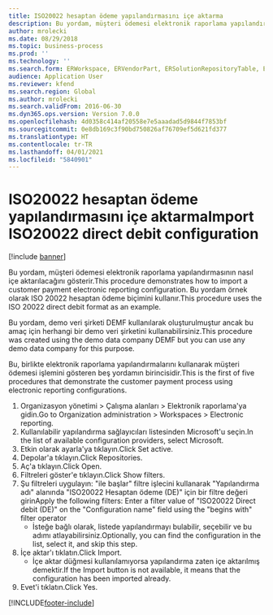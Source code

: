 ```yaml
---
title: ISO20022 hesaptan ödeme yapılandırmasını içe aktarma
description: Bu yordam, müşteri ödemesi elektronik raporlama yapılandırmasının nasıl içe aktarılacağını gösterir.
author: mrolecki
ms.date: 08/29/2018
ms.topic: business-process
ms.prod: ''
ms.technology: ''
ms.search.form: ERWorkspace, ERVendorPart, ERSolutionRepositoryTable, ERSolutionImport
audience: Application User
ms.reviewer: kfend
ms.search.region: Global
ms.author: mrolecki
ms.search.validFrom: 2016-06-30
ms.dyn365.ops.version: Version 7.0.0
ms.openlocfilehash: 4d0358c414af20558e7e5aaadad5d9844f7853bf
ms.sourcegitcommit: 0e8db169c3f90bd750826af76709ef5d621fd377
ms.translationtype: HT
ms.contentlocale: tr-TR
ms.lasthandoff: 04/01/2021
ms.locfileid: "5840901"
---
```

# <a name="import-iso20022-direct-debit-configuration"></a><span data-ttu-id="3c3f4-103">ISO20022 hesaptan ödeme yapılandırmasını içe aktarma</span><span class="sxs-lookup"><span data-stu-id="3c3f4-103">Import ISO20022 direct debit configuration</span></span>

[!include [banner](../../includes/banner.md)]

<span data-ttu-id="3c3f4-104">Bu yordam, müşteri ödemesi elektronik raporlama yapılandırmasının nasıl içe aktarılacağını gösterir.</span><span class="sxs-lookup"><span data-stu-id="3c3f4-104">This procedure demonstrates how to import a customer payment electronic reporting configuration.</span></span> <span data-ttu-id="3c3f4-105">Bu yordam örnek olarak ISO 20022 hesaptan ödeme biçimini kullanır.</span><span class="sxs-lookup"><span data-stu-id="3c3f4-105">This procedure uses the ISO 20022 direct debit format as an example.</span></span> 



<span data-ttu-id="3c3f4-106">Bu yordam, demo veri şirketi DEMF kullanılarak oluşturulmuştur ancak bu amaç için herhangi bir demo veri şirketini kullanabilirsiniz.</span><span class="sxs-lookup"><span data-stu-id="3c3f4-106">This procedure was created using the demo data company DEMF but you can use any demo data company for this purpose.</span></span>



<span data-ttu-id="3c3f4-107">Bu, birlikte elektronik raporlama yapılandırmalarını kullanarak müşteri ödemesi işlemini gösteren beş yordamın birincisidir.</span><span class="sxs-lookup"><span data-stu-id="3c3f4-107">This is the first of five procedures that demonstrate the customer payment process using electronic reporting configurations.</span></span>

1. <span data-ttu-id="3c3f4-108">Organizasyon yönetimi > Çalışma alanları > Elektronik raporlama'ya gidin.</span><span class="sxs-lookup"><span data-stu-id="3c3f4-108">Go to Organization administration > Workspaces > Electronic reporting.</span></span>
2. <span data-ttu-id="3c3f4-109">Kullanılabilir yapılandırma sağlayıcıları listesinden Microsoft'u seçin.</span><span class="sxs-lookup"><span data-stu-id="3c3f4-109">In the list of available configuration providers, select Microsoft.</span></span>
3. <span data-ttu-id="3c3f4-110">Etkin olarak ayarla'ya tıklayın.</span><span class="sxs-lookup"><span data-stu-id="3c3f4-110">Click Set active.</span></span>
4. <span data-ttu-id="3c3f4-111">Depolar'a tıklayın.</span><span class="sxs-lookup"><span data-stu-id="3c3f4-111">Click Repositories.</span></span>
5. <span data-ttu-id="3c3f4-112">Aç'a tıklayın.</span><span class="sxs-lookup"><span data-stu-id="3c3f4-112">Click Open.</span></span>
6. <span data-ttu-id="3c3f4-113">Filtreleri göster'e tıklayın.</span><span class="sxs-lookup"><span data-stu-id="3c3f4-113">Click Show filters.</span></span>
7. <span data-ttu-id="3c3f4-114">Şu filtreleri uygulayın: "ile başlar" filtre işlecini kullanarak "Yapılandırma adı" alanında "ISO20022 Hesaptan ödeme (DE)" için bir filtre değeri girin</span><span class="sxs-lookup"><span data-stu-id="3c3f4-114">Apply the following filters: Enter a filter value of "ISO20022 Direct debit (DE)" on the "Configuration name" field using the "begins with" filter operator</span></span>
    * <span data-ttu-id="3c3f4-115">İsteğe bağlı olarak, listede yapılandırmayı bulabilir, seçebilir ve bu adımı atlayabilirsiniz.</span><span class="sxs-lookup"><span data-stu-id="3c3f4-115">Optionally, you can find the configuration in the list, select it, and skip this step.</span></span>  
8. <span data-ttu-id="3c3f4-116">İçe aktar'ı tıklatın.</span><span class="sxs-lookup"><span data-stu-id="3c3f4-116">Click Import.</span></span>
    * <span data-ttu-id="3c3f4-117">İçe aktar düğmesi kullanılamıyorsa yapılandırma zaten içe aktarılmış demektir.</span><span class="sxs-lookup"><span data-stu-id="3c3f4-117">If the Import button is not available, it means that the configuration has been imported already.</span></span>  
9. <span data-ttu-id="3c3f4-118">Evet'i tıklatın.</span><span class="sxs-lookup"><span data-stu-id="3c3f4-118">Click Yes.</span></span>



[!INCLUDE[footer-include](../../../includes/footer-banner.md)]